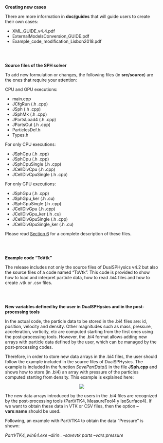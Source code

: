 **Creating new cases**

There are more information in **doc/guides** that will guide users to create their own cases:
* XML_GUIDE_v4.4.pdf
* ExternalModelsConversion_GUIDE.pdf
* Example_code_modification_Lisbon2018.pdf

<br>
<br>

**Source files of the SPH solver**

To add new formulation or changes, the following files (in **src/source**) are the ones that require your attention:

CPU and GPU executions: 	
* main.cpp
* JCfgRun (.h .cpp)
* JSph (.h .cpp)
* JSphMk (.h .cpp)
* JPartsLoad4 (.h .cpp)
* JPartsOut (.h .cpp)     
* ParticlesDef.h
* Types.h

For only CPU executions: 	
* JSphCpu (.h .cpp)
* JSphCpu (.h .cpp)
* JSphCpuSingle (.h .cpp)
* JCellDivCpu (.h .cpp)
* JCellDivCpuSingle (.h .cpp)

For only GPU executions: 	
* JSphGpu (.h .cpp)
* JSphGpu_ker (.h .cu)
* JSphGpuSingle (.h .cpp)
* JCellDivGpu (.h .cpp)
* JCellDivGpu_ker (.h .cu)
* JCellDivGpuSingle (.h .cpp)
* JCellDivGpuSingle_ker (.h .cu)

Please read [Section 6](https://github.com/DualSPHysics/DualSPHysics/wiki/DualSPHysics-open-source-code) for a complete description of these files.

<br>
<br>

**Example code “ToVtk”**

The release includes not only the source files of DualSPHysics v4.2 but also the source files of a code named “ToVtk”. This code is provided to show how to load and interpret particle data, how to read .bi4 files and how to create .vtk or .csv files.

<br>
<br>

**New variables defined by the user in DualSPHysics and in the post-processing tools**

In the actual code, the particle data to be stored in the .bi4 files are: id, position, velocity and density. Other magnitudes such as mass, pressure, acceleration, vorticity, etc are computed starting from the first ones using the post-processing tools. However, the .bi4 format allows adding new arrays with particle data defined by the user, which can be managed by the post-processing codes.

Therefore, in order to store new data arrays in the .bi4 files, the user should follow the example included in the source files of DualSPHysics. The example is included in the function _SavePartData()_ in the file **JSph.cpp** and shows how to store (in .bi4) an array with pressure of the particles computed starting from density. This example is explained here:

<p align="center">
<img src="https://imgur.com/xBXRP3M.png"/>
</p>

The new data arrays introduced by the users in the .bi4 files are recognized by the post-processing tools (PartVTK4, MeasureTool4 y IsoSurface4). If we want to obtain these data in VTK or CSV files, then the option **–vars:name** should be used.

Following, an example with PartVTK4 to obtain the data “Pressure” is shown:

_PartVTK4_win64.exe –dirin . -savevtk parts –vars:pressure_


